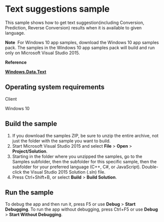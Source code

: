 ﻿<!---
  category: GlobalizationAndLocalization
  samplefwlink: http://go.microsoft.com/fwlink/p/?LinkId=620612&clcid=0x409
--->

# Text suggestions sample

This sample shows how to get text suggestion(including Conversion, Prediction, Reverse Conversion) results when it is available to given language. 

**Note**  For Windows 10 app samples, download the Windows 10 app samples pack. The samples in the Windows 10 app samples pack will build and run only on Microsoft Visual Studio 2015.

**Reference**

[**Windows.Data.Text**](http://msdn.microsoft.com/library/windows/apps/dn263535)

## Operating system requirements

Client

Windows 10

## Build the sample

1. If you download the samples ZIP, be sure to unzip the entire archive, not just the folder with the sample you want to build. 
2. Start Microsoft Visual Studio 2015 and select **File** \> **Open** \> **Project/Solution**.
3. Starting in the folder where you unzipped the samples, go to the Samples subfolder, then the subfolder for this specific sample, then the subfolder for your preferred language (C++, C#, or JavaScript). Double-click the Visual Studio 2015 Solution (.sln) file.
4. Press Ctrl+Shift+B, or select **Build** \> **Build Solution**.

## Run the sample

To debug the app and then run it, press F5 or use **Debug** \> **Start Debugging**. To run the app without debugging, press Ctrl+F5 or use **Debug** \> **Start Without Debugging**.

